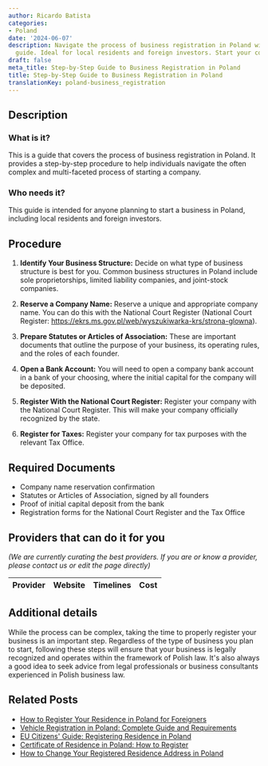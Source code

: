 ```yaml
---
author: Ricardo Batista
categories:
- Poland
date: '2024-06-07'
description: Navigate the process of business registration in Poland with our comprehensive
  guide. Ideal for local residents and foreign investors. Start your company today!
draft: false
meta_title: Step-by-Step Guide to Business Registration in Poland
title: Step-by-Step Guide to Business Registration in Poland
translationKey: poland-business_registration
---
```


## Description
### What is it?
This is a guide that covers the process of business registration in Poland. It provides a step-by-step procedure to help individuals navigate the often complex and multi-faceted process of starting a company.

### Who needs it?
This guide is intended for anyone planning to start a business in Poland, including local residents and foreign investors.

## Procedure

1. **Identify Your Business Structure:** Decide on what type of business structure is best for you. Common business structures in Poland include sole proprietorships, limited liability companies, and joint-stock companies.

2. **Reserve a Company Name:** Reserve a unique and appropriate company name. You can do this with the National Court Register (National Court Register: https://ekrs.ms.gov.pl/web/wyszukiwarka-krs/strona-glowna).

3. **Prepare Statutes or Articles of Association:** These are important documents that outline the purpose of your business, its operating rules, and the roles of each founder.

4. **Open a Bank Account:** You will need to open a company bank account in a bank of your choosing, where the initial capital for the company will be deposited.

5. **Register With the National Court Register:** Register your company with the National Court Register. This will make your company officially recognized by the state.

6. **Register for Taxes:** Register your company for tax purposes with the relevant Tax Office. 

## Required Documents
- Company name reservation confirmation
- Statutes or Articles of Association, signed by all founders
- Proof of initial capital deposit from the bank
- Registration forms for the National Court Register and the Tax Office

## Providers that can do it for you

_(We are currently curating the best providers. If you are or know a provider, please contact us or edit the page directly)_

| Provider        |     Website     |     Timelines    |       Cost      |
| --------------- | --------------- |  :-------------: | :-------------: |

## Additional details
While the process can be complex, taking the time to properly register your business is an important step. Regardless of the type of business you plan to start, following these steps will ensure that your business is legally recognized and operates within the framework of Polish law. It's also always a good idea to seek advice from legal professionals or business consultants experienced in Polish business law.



## Related Posts

- [How to Register Your Residence in Poland for Foreigners](https://tramitit.com/guides/poland/registering_the_residence_of_a_foreigner/)
- [Vehicle Registration in Poland: Complete Guide and Requirements](https://tramitit.com/guides/poland/vehicle_registration/)
- [EU Citizens' Guide: Registering Residence in Poland](https://tramitit.com/guides/poland/registration_of_residence_for_eu_citizens/)
- [Certificate of Residence in Poland: How to Register](https://tramitit.com/guides/poland/certificate_of_registration_of_residence/)
- [How to Change Your Registered Residence Address in Poland](https://tramitit.com/guides/poland/change_of_registered_residence_address/)